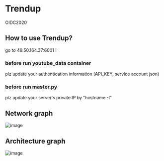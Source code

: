 # Trendup
OIDC2020

## How to use Trendup?
go to 49.50.164.37:6001 !

### before run youtube_data container
plz update your authentication information (API_KEY, service account json)

### before run master.py
plz update your server's private IP by "hostname -I"

## Network graph
![image](https://user-images.githubusercontent.com/39821875/89766357-fc8a6f00-db32-11ea-8b98-fca5f822e6aa.png)

## Architecture graph
![image](https://user-images.githubusercontent.com/39821875/89766416-15932000-db33-11ea-9df4-eaa18d0cba2d.png)
